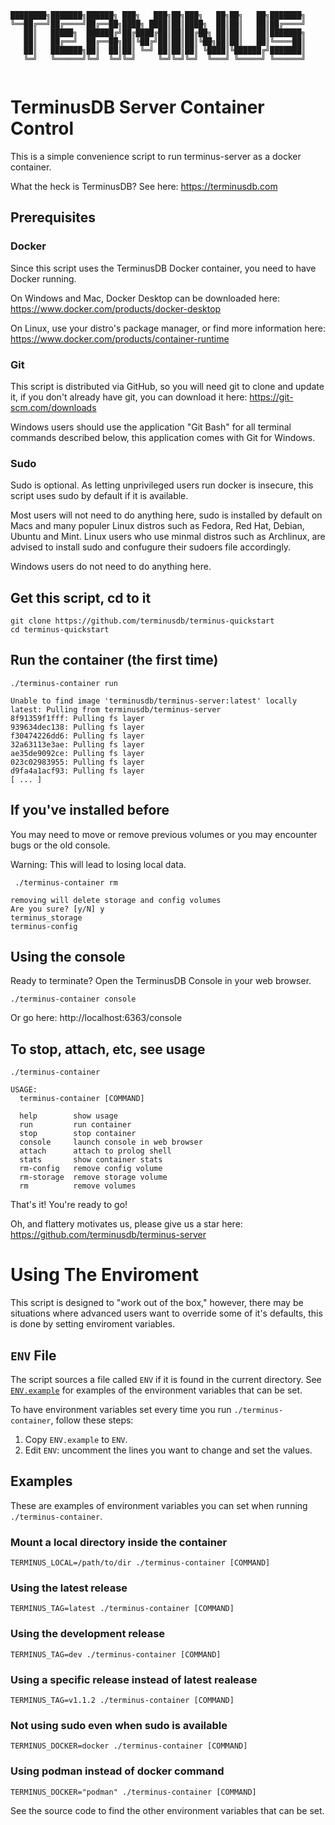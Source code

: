 ```
████████╗███████╗██████╗ ███╗   ███╗██╗███╗   ██╗██╗   ██╗███████╗
╚══██╔══╝██╔════╝██╔══██╗████╗ ████║██║████╗  ██║██║   ██║██╔════╝
   ██║   █████╗  ██████╔╝██╔████╔██║██║██╔██╗ ██║██║   ██║███████╗
   ██║   ██╔══╝  ██╔══██╗██║╚██╔╝██║██║██║╚██╗██║██║   ██║╚════██║
   ██║   ███████╗██║  ██║██║ ╚═╝ ██║██║██║ ╚████║╚██████╔╝███████║
   ╚═╝   ╚══════╝╚═╝  ╚═╝╚═╝     ╚═╝╚═╝╚═╝  ╚═══╝ ╚═════╝ ╚══════╝
                                                                  
```

# TerminusDB Server Container Control

This is a simple convenience script to run terminus-server as a docker
container.

What the heck is TerminusDB? See here: https://terminusdb.com

## Prerequisites

### Docker

Since this script uses the TerminusDB Docker container, you need to have Docker
running.

On Windows and Mac, Docker Desktop can be downloaded here:
https://www.docker.com/products/docker-desktop

On Linux, use your distro's package manager, or find more information here:
https://www.docker.com/products/container-runtime

### Git

This script is distributed via GitHub, so you will need git to clone and update
it, if you don't already have git, you can download it here:
https://git-scm.com/downloads

Windows users should use the application "Git Bash" for all terminal commands
described below, this application comes with Git for Windows.

### Sudo

Sudo is optional. As letting unprivileged users run docker is insecure, this
script uses sudo by default if it is available. 

Most users will not need to do anything here, sudo is installed by default on
Macs and many populer Linux distros such as Fedora, Red Hat, Debian, Ubuntu and
Mint. Linux users who use minmal distros such as Archlinux, are advised to
install sudo and confugure their sudoers file accordingly.

Windows users do not need to do anything here.

## Get this script, cd to it

```
git clone https://github.com/terminusdb/terminus-quickstart
cd terminus-quickstart
```

## Run the container (the first time)

```
./terminus-container run

Unable to find image 'terminusdb/terminus-server:latest' locally
latest: Pulling from terminusdb/terminus-server
8f91359f1fff: Pulling fs layer
939634dec138: Pulling fs layer
f30474226dd6: Pulling fs layer
32a63113e3ae: Pulling fs layer
ae35de9092ce: Pulling fs layer
023c02983955: Pulling fs layer
d9fa4a1acf93: Pulling fs layer
[ ... ]
```

## If you've installed before 

You may need to move or remove previous volumes or you may encounter bugs or
the old console.

Warning: This will lead to losing local data.

```
 ./terminus-container rm

removing will delete storage and config volumes
Are you sure? [y/N] y
terminus_storage
terminus-config
```

## Using the console

Ready to terminate? Open the TerminusDB Console in your web browser.

```
./terminus-container console
```

Or go here: http://localhost:6363/console

## To stop, attach, etc, see usage
```
./terminus-container 

USAGE:
  terminus-container [COMMAND]

  help        show usage
  run         run container
  stop        stop container
  console     launch console in web browser
  attach      attach to prolog shell
  stats       show container stats
  rm-config   remove config volume
  rm-storage  remove storage volume
  rm          remove volumes
```

That's it! You're ready to go!

Oh, and flattery motivates us, please give us a star here:
https://github.com/terminusdb/terminus-server

# Using The Enviroment

This script is designed to "work out of the box," however, there may be
situations where advanced users want to override some of it's defaults, this is
done by setting enviroment variables.

## `ENV` File

The script sources a file called `ENV` if it is found in the current directory.
See [`ENV.example`] for examples of the environment variables that can be set.

[`ENV.example`]: ./ENV.example

To have environment variables set every time you run `./terminus-container`,
follow these steps:

1. Copy `ENV.example` to `ENV`.
2. Edit `ENV`: uncomment the lines you want to change and set the values.

## Examples

These are examples of environment variables you can set when running
`./terminus-container`.

### Mount a local directory inside the container
```
TERMINUS_LOCAL=/path/to/dir ./terminus-container [COMMAND]
```

### Using the latest release
```
TERMINUS_TAG=latest ./terminus-container [COMMAND]
```

### Using the development release
```
TERMINUS_TAG=dev ./terminus-container [COMMAND]
```

### Using a specific release instead of latest realease
```
TERMINUS_TAG=v1.1.2 ./terminus-container [COMMAND]
```

### Not using sudo even when sudo is available
```
TERMINUS_DOCKER=docker ./terminus-container [COMMAND]
```

### Using podman instead of docker command
```
TERMINUS_DOCKER="podman" ./terminus-container [COMMAND]
```

See the source code to find the other environment variables that can be set.



